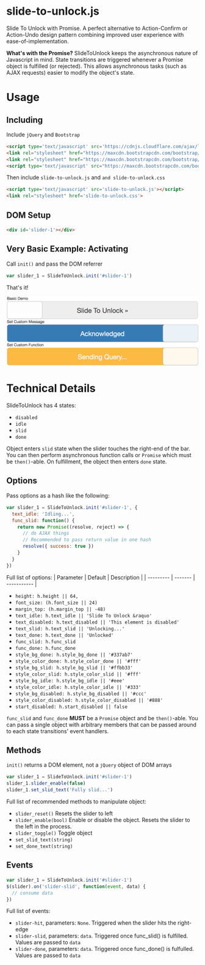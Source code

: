 # slide-to-unlock.js
Slide To Unlock with Promise. A perfect alternative to Action-Confirm or Action-Undo design pattern combining improved user experience with ease-of-implementation.

**What's with the Promise?**
SlideToUnlock keeps the asynchronous nature of Javascript in mind. State transitions are triggered whenever a Promise object is fulfilled (or rejected). This allows asynchronous tasks (such as AJAX requests) easier to modify the object's state.

# Usage
## Including
Include `jQuery` and `Bootstrap`
```html
<script type='text/javascript' src='https://cdnjs.cloudflare.com/ajax/libs/jquery/3.3.1/jquery.min.js'></script>
<link rel="stylesheet" href="https://maxcdn.bootstrapcdn.com/bootstrap/3.3.7/css/bootstrap.min.css" integrity="sha384-BVYiiSIFeK1dGmJRAkycuHAHRg32OmUcww7on3RYdg4Va+PmSTsz/K68vbdEjh4u" crossorigin="anonymous">
<link rel="stylesheet" href="https://maxcdn.bootstrapcdn.com/bootstrap/3.3.7/css/bootstrap-theme.min.css" integrity="sha384-rHyoN1iRsVXV4nD0JutlnGaslCJuC7uwjduW9SVrLvRYooPp2bWYgmgJQIXwl/Sp" crossorigin="anonymous">
<script type='text/javascript' src="https://maxcdn.bootstrapcdn.com/bootstrap/3.3.7/js/bootstrap.min.js" integrity="sha384-Tc5IQib027qvyjSMfHjOMaLkfuWVxZxUPnCJA7l2mCWNIpG9mGCD8wGNIcPD7Txa" crossorigin="anonymous"></script>
```

Then include `slide-to-unlock.js` and `and slide-to-unlock.css`
```html
<script type='text/javascript' src='slide-to-unlock.js'></script>
<link rel="stylesheet" href='slide-to-unlock.css'>
```

## DOM Setup
```html
<div id='slider-1'></div>
```

## Very Basic Example: Activating
Call ```init()``` and pass the DOM referrer
```javascript
var slider_1 = SlideToUnlock.init('#slider-1')
```

That's it!

![Basic Usage](https://github.com/gbudiman/slide-to-unlock.js/blob/master/img/basic_usage.png)

# Technical Details
SlideToUnlock has 4 states:
- ```disabled```
- ```idle```
- ```slid```
- ```done```

Object enters ```slid``` state when the slider touches the right-end of the bar. You can then perform asynchronous function calls or ```Promise``` which must be ```then()```-able. On fulfillment, the object then enters ```done``` state.

## Options
Pass options as a hash like the following:
```javascript
var slider_1 = SlideToUnlock.init('#slider-1', {
  text_idle: 'Idling...',
  func_slid: function() {
    return new Promise((resolve, reject) => {
      // do AJAX things
      // Recommended to pass return value in one hash
      resolve({ success: true })
    }
  }
})
```

Full list of options:
| Parameter | Default | Description |
| --------- | ------- | ----------- |

- ```height: h.height || 64,```
- ```font_size: (h.font_size || 24)```
- ```margin_top: (h.margin_top || -48)```
- ```text_idle: h.text_idle || 'Slide To Unlock &raquo'```
- ```text_disabled: h.text_disabled || 'This element is disabled'```
- ```text_slid: h.text_slid || 'Unlocking...'```
- ```text_done: h.text_done || 'Unlocked'```
- ```func_slid: h.func_slid```
- ```func_done: h.func_done```
- ```style_bg_done: h.style_bg_done || '#337ab7'```
- ```style_color_done: h.style_color_done || '#fff'```
- ```style_bg_slid: h.style_bg_slid || '#ffbb33'```
- ```style_color_slid: h.style_color_slid || '#fff'```
- ```style_bg_idle: h.style_bg_idle || '#eee'```
- ```style_color_idle: h.style_color_idle || '#333'```
- ```style_bg_disabled: h.style_bg_disabled || '#ccc'```
- ```style_color_disabled: h.style_color_disabled || '#888'```
- ```start_disabled: h.start_disabled || false```

```func_slid``` and ```func_done``` **MUST** be a ```Promise``` object and be ```then()```-able. You can pass a single object with arbitrary members that can be passed around to each state transitions' event handlers.

## Methods
```init()``` returns a DOM element, not a ```jQuery``` object of DOM arrays
```javascript
var slider_1 = SlideToUnlock.init('#slider-1')
slider_1.slider_enable(false)
slider_1.set_slid_text('Fully slid...')
```

Full list of recommended methods to manipulate object:
- ```slider_reset()``` Resets the slider to left
- ```slider_enable(bool)``` Enable or disable the object. Resets the slider to the left in the process.
- ```slider_toggle()``` Toggle object
- ```set_slid_text(string)```
- ```set_done_text(string)```

## Events
```javascript
var slider_1 = SlideToUnlock.init('#slider-1')
$(slider).on('slider-slid', function(event, data) {
  // consume data
})
```

Full list of events:
- ```slider-hit```, parameters: ```None```. Triggered when the slider hits the right-edge
- ```slider-slid```, parameters: ```data```. Triggered once func_slid() is fulfilled. Values are passed to ```data```
- ```slider-done```, parameters: ```data```. Triggered once func_done() is fulfulled. Values are passed to ```data```
